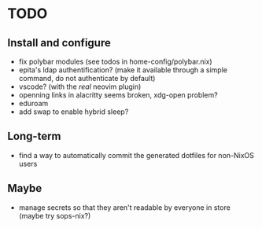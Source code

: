 # TODO

## Install and configure

- fix polybar modules (see todos in home-config/polybar.nix)
- epita's ldap authentification? (make it available through a simple command, do
  not authenticate by default)
- vscode? (with the *real* neovim plugin)
- openning links in alacritty seems broken, xdg-open problem?
- eduroam
- add swap to enable hybrid sleep?

## Long-term

- find a way to automatically commit the generated dotfiles for non-NixOS users

## Maybe

- manage secrets so that they aren't readable by everyone in store (maybe try
  sops-nix?)
